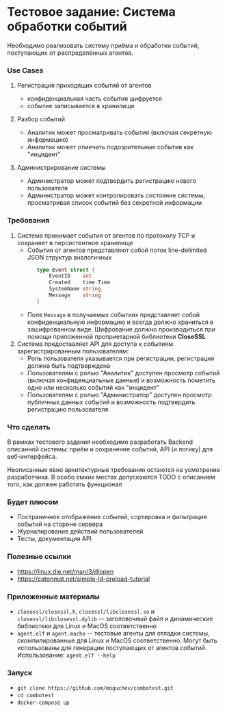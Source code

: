 # Тестовое задание: Система обработки событий
Необходимо реализовать систему приёма и обработки событий, поступающих от распределённых агентов.
     
### Use Cases
1. Регистрация приходящих событий от агентов
   - конфиденциальная часть события шифруется
   - событие записывается в хранилище

2. Разбор событий
   - Аналитик может просматривать события (включая секретную информацию)
   - Аналитик может отмечать подозрительные события как "инцидент"
   
3. Администрирование системы
   - Администратор может подтвердить регистрацию нового пользователя
   - Администратор может контролировать состояние системы, просматривая список событий без секретной информации 
   
   
### Требования 
1. Система принимает события от агентов по протоколу TCP и сохраняет в персистентное хранилище
   - События от агентов представляют собой поток line-delimited JSON структур аналогичных
     ```go
        type Event struct {
        	EventID    int
        	Created    time.Time
        	SystemName string
        	Message    string
        }
     ```
   - Поле `Message` в получаемых событиях представляет собой конфиденциальную информацию и всегда должно
     храниться в зашифрованном виде. Шифрование должно производиться при помощи приложенной проприетарной
     библиотеки **CloseSSL**
2. Система предоставляет API для доступа к событиям зарегистрированным пользователям:
   - Роль пользователя указывается при регистрации, регистрация должна быть подтверждена
   - Пользователям с ролью "Аналитик" доступен просмотр событий (включая конфиденциальные данные)
     и возможность пометить  одно или несколько событий как "инцидент"
   - Пользователям с ролью "Администратор" доступен просмотр публичных данных событий и возможность
     подтвердить регистрацию пользователя
   
  
### Что сделать

В рамках тестового задания необходимо разработать Backend описанной системы: 
приём и сохранение событий, API (и логику) для веб-интерфейса. 

Неописанные явно архитектурные требования остаются на усмотрение разработчика.
В особо емких местах допускаются TODO с описанием того, как должен работать функционал

### Будет плюсом
- Постраничное отображение событий, сортировка и фильтрация событий на стороне сервера
- Журналирование действий пользователей 
- Тесты, документация API

### Полезные ссылки
- https://linux.die.net/man/3/dlopen
- https://catonmat.net/simple-ld-preload-tutorial

### Приложенные материалы
- `closessl/closessl.h`, `closessl/libclosessl.so` и `closessl/libclosessl.dylib` -- заголовочный
   файл и динамические библиотеки для Linux и MacOS соответственно
- `agent.elf` и `agent.macho` -- тестовые агенты для отладки системы, скомпилированные для 
   Linux и MacOS соответственно. Могут быть использованы для генерации поступающих от агентов
   событий. Использование: `agent.elf --help`

### Запуск
- `git clone https://github.com/moguchev/combotest.git`
- `cd combotest`
- `docker-compose up`